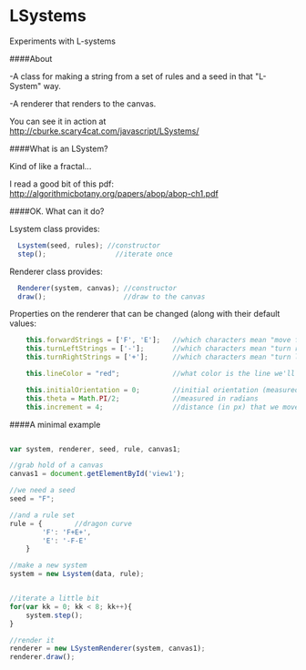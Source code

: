 # LSystems
Experiments with L-systems

####About

-A class for making a string from a set of rules and a seed in that "L-System" way.

-A renderer that renders to the canvas.

You can see it in action at http://cburke.scary4cat.com/javascript/LSystems/

####What is an LSystem?

Kind of like a fractal...

I read a good bit of this pdf:
http://algorithmicbotany.org/papers/abop/abop-ch1.pdf

####OK. What can it do?

Lsystem class provides:

```javascript
  Lsystem(seed, rules); //constructor
  step();                 //iterate once
```

Renderer class provides:

```javascript
  Renderer(system, canvas); //constructor
  draw();                   //draw to the canvas
```

Properties on the renderer that can be changed (along with their default values:

```javascript
	this.forwardStrings = ['F', 'E'];   //which characters mean "move forward"
	this.turnLeftStrings = ['-'];       //which characters mean "turn right"
	this.turnRightStrings = ['+'];      //which characters mean "turn left"

	this.lineColor = "red";             //what color is the line we'll be drawing with

	this.initialOrientation = 0;        //initial orientation (measured in radians)
	this.theta = Math.PI/2;             //measured in radians
	this.increment = 4;                 //distance (in px) that we move forward

```

####A minimal example

```javascript

var system, renderer, seed, rule, canvas1;

//grab hold of a canvas
canvas1 = document.getElementById('view1');

//we need a seed
seed = "F";

//and a rule set
rule = {		//dragon curve
		'F': 'F+E+',
		'E': '-F-E'
	}

//make a new system
system = new Lsystem(data, rule);


//iterate a little bit
for(var kk = 0; kk < 8; kk++){
	system.step();
}

//render it
renderer = new LSystemRenderer(system, canvas1);
renderer.draw();

```

